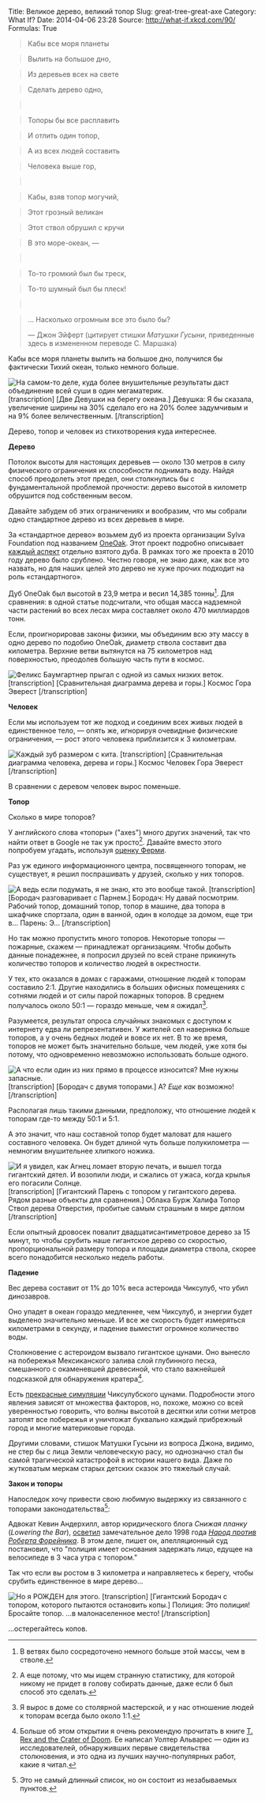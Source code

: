 Title: Великое дерево, великий топор
Slug: great-tree-great-axe
Category: What If?
Date: 2014-04-06 23:28
Source: http://what-if.xkcd.com/90/
Formulas: True

> Кабы все моря планеты
&nbsp;

> Вылить на большое дно,
&nbsp;

> Из деревьев всех на свете
&nbsp;

> Сделать дерево одно,

>&nbsp;
 
> Топоры бы все расплавить
&nbsp;

> И отлить один топор,
&nbsp;

> А из всех людей составить
&nbsp;

> Человека выше гор,

>&nbsp;

> Кабы, взяв топор могучий,
&nbsp;

> Этот грозный великан
&nbsp;

> Этот ствол обрушил с кручи
&nbsp;

> В это море-океан, —
 
>&nbsp;

> То-то громкий был бы треск,
&nbsp;

> То-то шумный был бы плеск!

>&nbsp;

> ... Насколько огромным все это было бы?
> 
> — Джон Эйферт (цитирует стишки _Матушки Гусыни_, приведенные здесь в измененном переводе С.&nbsp;Маршака)

Кабы все моря планеты вылить на большое дно, получился бы фактически Тихий океан, только немного больше.

![На самом-то деле, куда более внушительные результаты даст объединение всей суши в один мегаматерик.](/uploads/090-great-tree-great-axe/ygg_pacific_ru.png)
[transcription]
[Две Девушки на берегу океана.]
Девушка: Я бы сказала, увеличение ширины на 30% сделало его на 20% более задумчивым и на 9% более величественным.
[/transcription]

Дерево, топор и человек из стихотворения куда интереснее.

**Дерево**

Потолок высоты для настоящих деревьев — около 130 метров в силу физического ограничения их способности поднимать воду. Найдя способ преодолеть этот предел, они столкнулись бы с фундаментальной проблемой прочности: дерево высотой в километр обрушится под собственным весом.

Давайте забудем об этих ограничениях и вообразим, что мы собрали одно стандартное дерево из всех деревьев в мире.

За «стандартное дерево» возьмем дуб из проекта организации Sylva Foundation под названием [OneOak](http://sylva.org.uk/oneoak/index.php). Этот проект подробно описывает [каждый аспект](http://sylva.org.uk/oneoak/tree_facts.php) отдельно взятого дуба. В рамках того же проекта в 2010 году дерево было срублено. Честно говоря, не знаю даже, как все это назвать, но для наших целей это дерево не хуже прочих подходит на роль «стандартного».

Дуб OneOak был высотой в 23,9 метра и весил 14,385 тонны[^1]. Для сравнения: в одной статье подсчитали, что общая масса надземной части растений во всех лесах мира составляет около 470 миллиардов тонн.

[^1]: В ветвях было сосредоточено немного больше этой массы, чем в стволе.

Если, проигнорировав законы физики, мы объединим всю эту массу в одно дерево по подобию OneOak, диаметр ствола составит два километра. Верхние ветви вытянутся на 75 километров над поверхностью, преодолев большую часть пути в космос.

![Феликс Баумгартнер прыгал с одной из самых низких веток.](/uploads/090-great-tree-great-axe/ygg_tree_ru.png)
[transcription]
[Сравнительная диаграмма дерева и горы.]
Космос
Гора Эверест
[/transcription]

**Человек**

Если мы используем тот же подход и соединим всех живых людей в единственное тело, — опять же, игнорируя очевидные физические ограничения, — рост этого человека приблизится к 3 километрам.

![Каждый зуб размером с кита.](/uploads/090-great-tree-great-axe/ygg_human_ru.png)
[transcription]
[Сравнительная диаграмма человека, дерева и горы.]
Космос
Человек
Гора Эверест
[/transcription]

В сравнении с деревом человек вырос поменьше.

**Топор**

Сколько в мире топоров?

У английского слова «топоры» ("axes") много других значений, так что найти ответ в Google не так уж просто[^2]. Давайте вместо этого попробуем угадать, используя [оценку Ферми](http://chtoes.li/page/paint-the-earth).

[^2]: А еще потому, что мы ищем странную статистику, для которой никому не придет в голову собирать данные, даже если б был способ это сделать.

Раз уж единого информационного центра, посвященного топорам, не существует, я решил поспрашивать у друзей, сколько у них топоров.

![А ведь если подумать, я не знаю, кто это вообще такой.](/uploads/090-great-tree-great-axe/ygg_ask_ru.png)
[transcription]
[Бородач разговаривает с Парнем.]
Бородач: Ну давай посмотрим. Рабочий топор, домашний топор, топор в машине, два топора в шкафчике спортзала, один в ванной, один в колодце за домом, еще три в...
Парень: Э...
[/transcription]

Но так можно пропустить много топоров. Некоторые топоры — пожарные, скажем — принадлежат организациям. Чтобы добыть данные понадежнее, я попросил друзей по всей стране прикинуть количество топоров и количество людей в окрестности.

У тех, кто оказался в домах с гаражами, отношение людей к топорам составило 2:1. Другие находились в больших офисных помещениях с сотнями людей и от силы парой пожарных топоров. В среднем получалось около 50:1 — гораздо меньше, чем я ожидал[^3].

[^3]: Я вырос в доме со столярной мастерской, и у нас отношение людей к топорам всегда было около 1:1.

Разумеется, результат опроса случайных знакомых с доступом к интернету едва ли репрезентативен. У жителей сел наверняка больше топоров, а у очень бедных людей и вовсе их нет. В то же время, топоров не может быть значительно больше, чем людей, уже хотя бы потому, что одновременно невозможно использовать больше одного.

![А что если один из них прямо в процессе износится? Мне нужны запасные.](/uploads/090-great-tree-great-axe/ygg_ask2_ru.png)
[transcription]
[Бородач с двумя топорами.]
А?
_Еще как_ возможно!
[/transcription]

Располагая лишь такими данными, предположу, что отношение людей к топорам где-то между 50:1 и 5:1.

А это значит, что наш составной топор будет маловат для нашего составного человека. Он будет длиной чуть больше полукилометра — немногим внушительнее хлипкого ножика.

![И я увидел, как Агнец ломает вторую печать, и вышел тогда гигантский дятел. И возопили люди, и сжались от ужаса, когда крылья его погасили Солнце.](/uploads/090-great-tree-great-axe/ygg_axe_ru.png)
[transcription]
[Гигантский Парень с топором у гигантского дерева. Рядом разные объекты для сравнения.]
Облака
Бурж Халифа
Топор
Ствол дерева
Отверстия, пробитые самым страшным в мире дятлом
[/transcription]

Если опытный дровосек повалит двадцатисантиметровое дерево за 15 минут, то чтобы срубить наше гигантское дерево со скоростью, пропорциональной размеру топора и площади диаметра ствола, скорее всего понадобится несколько недель работы.

**Падение**

Вес дерева составит от 1% до 10% веса астероида Чиксулуб, что убил динозавров.

Оно упадет в океан гораздо медленнее, чем Чиксулуб, и энергии будет выделено значительно меньше. И все же скорость будет измеряться километрами в секунду, и падение выместит огромное количество воды.

Столкновение с астероидом вызвало гигантское цунами. Оно вынесло на побережья Мексиканского залива слой глубинного песка, смешанного с окаменевшей древесиной, что стало важнейшей подсказкой для обнаружения кратера[^4].

[^4]: Больше об этом открытии я очень рекомендую прочитать в книге [T. Rex and the Crater of Doom](http://www.amazon.com/Crater-Doom-Princeton-Science-Library-ebook/dp/B00BMVRBLC/ref=sr_sp-atf_title_1_1?s=books&ie=UTF8&qid=1396542141&sr=1-1&keywords=t+rex+and+the+crater+of+doom). Ее написал Уолтер Альварес — один из исследователей, обнаруживших первые свидетельства столкновения, и это одна из лучших научно-популярных работ, какие я читал.

Есть [прекрасные симуляции](https://www.youtube.com/watch?v=Dcp0JhwNgmE) Чиксулубского цунами. Подробности этого явления зависят от множества факторов, но, похоже, можно со всей уверенностью говорить, что волны высотой в десятки или сотни метров затопят все побережья и уничтожат буквально каждый прибрежный город и многие материковые города.

Другими словами, стишок Матушки Гусыни из вопроса Джона, видимо, не стер бы с лица Земли человеческую расу, но однозначно стал бы самой трагической катастрофой в истории нашего вида. Даже по жутковатым меркам старых детских сказок это тяжелый случай.

**Закон и топоры**

Напоследок хочу привести свою любимую выдержку из связанного с топорами законодательства[^5]:

[^5]: Это не самый _длинный_ список, но он состоит из незабываемых пунктов.

Адвокат Кевин Андерхилл, автор юридического блога _Снижая планку_ (_Lowering the Bar_), [осветил](http://kevinunderhill.typepad.com/lowering_the_bar/case-law-hall-of-fame.html) замечательное дело 1998 года [_Народ против Роберта Форейника_](http://kevinunderhill.typepad.com/Documents/Opinions/People_v_Foranyic.pdf). В этом деле, пишет он, апелляционный суд постановил, что "полиция имеет основания задержать лицо, едущее на велосипеде в 3 часа утра с топором."

Так что если вы ростом  в 3 километра и направляетесь к берегу, чтобы срубить единственное в мире дерево...

![Но я РОЖДЕН для этого.](/uploads/090-great-tree-great-axe/ygg_bike_ru.png)
[transcription]
[Гигантский Бородач с топором, которого пытаются остановить копы.]
Полиция: Это полиция!
Бросайте топор.
...в малонаселенное место!
[/transcription]

...остерегайтесь копов.
